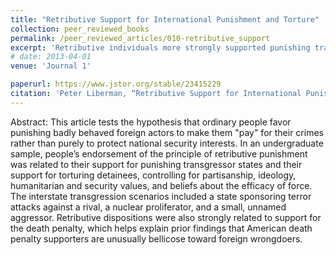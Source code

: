 ```yaml
---
title: "Retributive Support for International Punishment and Torture"
collection: peer_reviewed_books
permalink: /peer_reviewed_articles/010-retributive_support
excerpt: 'Retributive individuals more strongly supported punishing transgressor states and torturing detainees, controlling for partisanship, ideology, humanitarian and security values, and beliefs about the efficacy of force.'
# date: 2013-04-01
venue: 'Journal 1'

paperurl: https://www.jstor.org/stable/23415229 
citation: 'Peter Liberman, “Retributive Support for International Punishment and Torture,” <i>Journal of Conflict Resolution</i>, Vol. 51, No. 2 (April 2013), 285–306.'
---
```


Abstract: This article tests the hypothesis that ordinary people favor punishing badly behaved foreign actors to make them "pay" for their crimes rather than purely to protect national security interests. In an undergraduate sample, people’s endorsement of the principle of retributive punishment was related to their support for punishing transgressor states and their support for torturing detainees, controlling for partisanship, ideology, humanitarian and security values, and beliefs about the efficacy of force. The interstate transgression scenarios included a state sponsoring terror attacks against a rival, a nuclear proliferator, and a small, unnamed aggressor. Retributive dispositions were also strongly related to support for the death penalty, which helps explain prior findings that American death penalty supporters are unusually bellicose toward foreign wrongdoers.

<!-- [Download paper here](http://academicpages.github.io/files/paper1.pdf) -->

<!-- Recommended citation: Your Name, You. (2009). "Paper Title Number 1." <i>Journal 1</i>. 1(1). -->
